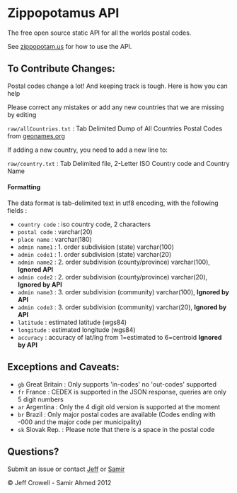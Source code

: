 # Zippopotamus API

The free open source static API for all the worlds postal codes.

See [zippopotam.us](http://zippopotam.us) for how to use the API.

## To Contribute Changes:

Postal codes change a lot! And keeping track is tough. Here is how you can help

Please correct any mistakes or add any new countries that we are missing by editing

`raw/allCountries.txt` : Tab Delimited Dump of All Countries Postal Codes from [geonames.org](http://www.geonames.org) 

If adding a new country, you need to add a new line to:

`raw/country.txt` : Tab Delimited file, 2-Letter ISO Country code and Country Name

#### Formatting 
The data format is tab-delimited text in utf8 encoding, with the following fields :

- `country code`      : iso country code, 2 characters
- `postal code`       : varchar(20)
- `place name`        : varchar(180)
- `admin name1`       : 1. order subdivision (state) varchar(100)
- `admin code1`       : 1. order subdivision (state) varchar(20)
- `admin name2`       : 2. order subdivision (county/province) varchar(100), **Ignored API**
- `admin code2`       : 2. order subdivision (county/province) varchar(20), **Ignored by API**
- `admin name3`       : 3. order subdivision (community) varchar(100), **Ignored by API**
- `admin code3`       : 3. order subdivision (community) varchar(20), **Ignored by API**
- `latitude`          : estimated latitude (wgs84)
- `longitude`         : estimated longitude (wgs84)
- `accuracy`          : accuracy of lat/lng from 1=estimated to 6=centroid **Ignored by API**

## Exceptions and Caveats:

- `gb` Great Britain : Only supports 'in-codes' no 'out-codes' supported
- `fr` France : CEDEX is supported in the JSON response, queries are only 5 digit numbers
- `ar` Argentina : Only the 4 digit old version is supported at the moment
- `br` Brazil : Only major postal codes are available (Codes ending with -000 and the major code per municipality)
- `sk` Slovak Rep. : Please note that there is a space in the postal code

## Questions?

Submit an issue or contact [Jeff](http://twitter.com/jeffreycrowell) or [Samir](http://twitter.com/samirahmed_27)

&copy; Jeff Crowell - Samir Ahmed 2012